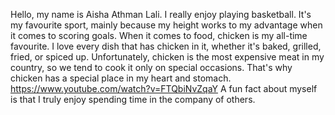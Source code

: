 Hello, my name is Aisha Athman Lali.
I really enjoy playing basketball. It's my favourite sport, mainly because my height works to my advantage when it comes to scoring goals.
When it comes to food, chicken is my all-time favourite. I love every dish that has chicken in it, whether it's baked, grilled, fried, or spiced up. Unfortunately, chicken is the most expensive meat in my country, so we tend to cook it only on special occasions. That's why chicken has a special place in my heart and stomach.
https://www.youtube.com/watch?v=FTQbiNvZqaY
A fun fact about myself is that I truly enjoy spending time in the company of others.
